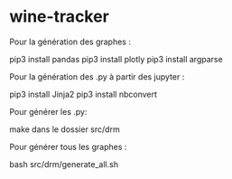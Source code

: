 # wine-tracker

Pour la génération des graphes :

pip3 install pandas
pip3 install plotly
pip3 install argparse

Pour la génération des .py à partir des jupyter :

pip3 install Jinja2
pip3 install nbconvert

Pour générer les .py: 

make dans le dossier  src/drm

Pour générer tous les graphes :

bash src/drm/generate_all.sh

